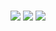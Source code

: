 ###

  
  <img id="rickroll" src="http://stream1.gifsoup.com/view3/2289359/rick-roll-o.gif"/> 
  <img id="image" src="http://fc03.deviantart.net/fs70/i/2012/084/c/7/rick_roll_by_idonthaveaname999-d4twtuv.jpg"/>
        <a id="assign" href="https://github.com/Alabaster456/rickroll">
        <img src="https://s3.amazonaws.com/github/ribbons/forkme_right_darkblue_121621.png"/></a>
</body>
<!--
**TLShotz/TLShotz** is a ✨ _special_ ✨ repository because its `README.md` (this file) appears on your GitHub profile.

Here are some ideas to get you started:

- 🔭 I’m currently working on ...
- 🌱 I’m currently learning ...
- 👯 I’m looking to collaborate on ...
- 🤔 I’m looking for help with ...
- 💬 Ask me about ...
- 📫 How to reach me: ...
- 😄 Pronouns: ...
- ⚡ Fun fact: ...
-->
